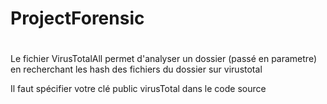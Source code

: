 # ProjectForensic
#
Le fichier VirusTotalAll permet d'analyser un dossier (passé en parametre) en recherchant les hash des fichiers du dossier sur virustotal

Il faut spécifier votre clé public virusTotal dans le code source
